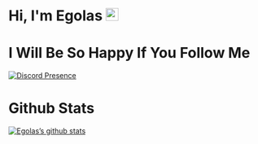 <h1>Hi, I'm Egolas <img src="https://media.giphy.com/media/hvRJCLFzcasrR4ia7z/giphy.gif" width="25px"></h1>


<h1>I Will Be So Happy If You Follow Me</h1>

<div>
  
[![Discord Presence](https://lanyard-profile-readme.vercel.app/api/705355571209175071)](https://discord.com/users/705355571209175071)
  
</div>

<h1>Github Stats</h1>

[![Egolas’s github stats](https://github-readme-stats.vercel.app/api?username=EgemenOnly)](https://github.com/EgemenOnly)




